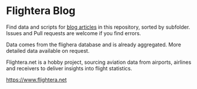 # Flightera Blog

Find data and scripts for [blog articles](https://www.flightera.net) in this repository, sorted by subfolder. Issues and Pull requests are welcome if you find errors. 

Data comes from the flighera database and is already aggregated. More detailed data available on request.

Flightera.net is a hobby project, sourcing aviation data from airports, airlines and receivers to deliver insights into flight statistics. 


https://www.flightera.net
